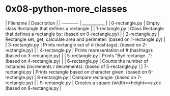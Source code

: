# 0x08-python-more_classes

| Filename | Description |
| -------- | ___________ |
| 0-rectangle.py | Empty class Rectangle that defines a rectangle |
| 1-rectangle.py | Class Rectangle that defines a rectangle by: (based on 0-rectangle.py) |
| 2-rectangle.py | Rectangle set, get, calculate area and perimeter: (based on 1-rectangle.py) |
| 3-rectangle.py | Prints rectangle out of # (hashtags): (based on 2-rectangle.py) |
| 4-rectangle.py | Prints representation of # (hashtags): (based on 3-rectangle.py) |
| 5-rectangle.py | Prints "Bye rectange...": (based on 4-rectangle.py) |
| 6-rectangle.py | Counts the number of instances (increments / decrements): (based of 5-rectangle.py |
| 7-rectangle.py | Prints rectangle based on character given: (based on 6-rectangle.py)
| 8-rectangle.py | Compare rectangle: (based on 7-rectangle.py) |
| 9-rectangle.py | Creates a square (width==height==size): (based on 8-rectangle.py |
